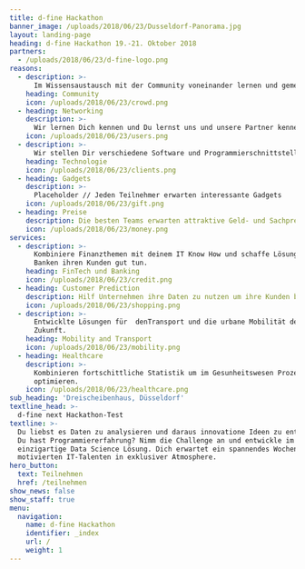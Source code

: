 ```yaml
---
title: d-fine Hackathon
banner_image: /uploads/2018/06/23/Dusseldorf-Panorama.jpg
layout: landing-page
heading: d-fine Hackathon 19.-21. Oktober 2018
partners:
  - /uploads/2018/06/23/d-fine-logo.png
reasons:
  - description: >-
      Im Wissensaustausch mit der Community voneinander lernen und gemeinsam kreative Ideen umsetzen
    heading: Community
    icon: /uploads/2018/06/23/crowd.png
  - heading: Networking
    description: >-
      Wir lernen Dich kennen und Du lernst uns und unsere Partner kennen
    icon: /uploads/2018/06/23/users.png
  - description: >-
      Wir stellen Dir verschiedene Software und Programmierschnittstellen zur Realisierung deiner Ideen zur Verfügung
    heading: Technologie
    icon: /uploads/2018/06/23/clients.png
  - heading: Gadgets
    description: >-
      Placeholder // Jeden Teilnehmer erwarten interessante Gadgets
    icon: /uploads/2018/06/23/gift.png
  - heading: Preise
    description: Die besten Teams erwarten attraktive Geld- und Sachpreise 
    icon: /uploads/2018/06/23/money.png
services:
  - description: >-
      Kombiniere Finanzthemen mit deinem IT Know How und schaffe Lösungen die
      Banken ihren Kunden gut tun.
    heading: FinTech und Banking
    icon: /uploads/2018/06/23/credit.png
  - heading: Customer Prediction
    description: Hilf Unternehmen ihre Daten zu nutzen um ihre Kunden besser zu verstehen.
    icon: /uploads/2018/06/23/shopping.png
  - description: >-
      Entwicklte Lösungen für  denTransport und die urbane Mobilität der
      Zukunft.
    heading: Mobility and Transport
    icon: /uploads/2018/06/23/mobility.png
  - heading: Healthcare
    description: >-
      Kombinieren fortschittliche Statistik um im Gesunheitswesen Prozesse zu
      optimieren.
    icon: /uploads/2018/06/23/healthcare.png
sub_heading: 'Dreischeibenhaus, Düsseldorf'
textline_head: >-
  d-fine next Hackathon-Test
textline: >-
  Du liebst es Daten zu analysieren und daraus innovatione Ideen zu entwicklen?
  Du hast Programmiererfahrung? Nimm die Challenge an und entwickle im Team eine
  einzigartige Data Science Lösung. Dich erwartet ein spannendes Wochenede mit
  motivierten IT-Talenten in exklusiver Atmosphere.
hero_button:
  text: Teilnehmen
  href: /teilnehmen
show_news: false
show_staff: true
menu:
  navigation:
    name: d-fine Hackathon
    identifier: _index
    url: /
    weight: 1
---
```



